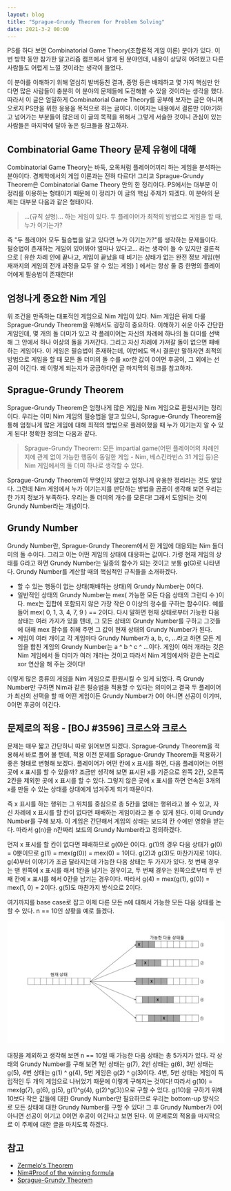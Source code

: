 ```yaml
---
layout: blog
title: "Sprague-Grundy Theorem for Problem Solving"
date: 2021-3-2 00:00
---
```


PS를 하다 보면 Combinatorial Game Theory(조합론적 게임 이론) 분야가 있다. 이번 방학 동안 참가한 알고리즘 캠프에서 알게 된 분야인데, 내용이 상당히 어려웠고 다른 사람들도 어렵게 느낄 것이라는 생각이 들었다.

이 분야를 이해하기 위해 열심히 발버둥친 결과, 증명 등은 배제하고 몇 가지 핵심만 안다면 많은 사람들이 충분히 이 분야의 문제들에 도전해볼 수 있을 것이라는 생각을 했다. 따라서 이 글은 엄밀하게 Combinatorial Game Theory를 공부해 보자는 글은 아니며 오로지 PS만을 위한 응용을 목적으로 하는 글이다. 이어지는 내용에서 결론만 이야기하고 넘어가는 부분들이 많은데 이 글의 목적을 위해서 그렇게 서술한 것이니 관심이 있는 사람들은 마지막에 달아 놓은 링크들을 참고하자.

## Combinatorial Game Theory 문제 유형에 대해

Combinatorial Game Theory는 바둑, 오목처럼 플레이어끼리 하는 게임을 분석하는 분야이다. 경제학에서의 게임 이론과는 전혀 다르다! 그리고 Sprague-Grundy Theorem은 Combinatorial Game Theory 안의 한 정리이다. PS에서는 대부분 이 정리를 이용하는 형태이기 때문에 이 정리가 이 글의 핵심 주제가 되겠다. 이 분야의 문제는 대부분 다음과 같은 형태이다.

> ...(규칙 설명)... 하는 게임이 있다. 두 플레이어가 최적의 방법으로 게임을 할 때, 누가 이기는가?

즉 "두 플레이어 모두 필승법을 알고 있다면 누가 이기는가?"를 생각하는 문제들이다. 필승법이 존재하는 게임이 있어봐야 얼마나 있다고... 라는 생각이 들 수 있지만 결론적으로 [ 유한 차례 안에 끝나고, 게임이 끝났을 때 비기는 상태가 없는 완전 정보 게임(현재까지의 게임의 전개 과정을 모두 알 수 있는 게임) ] 에서는 항상 둘 중 한명의 플레이어에게 필승법이 존재한다!

## 엄청나게 중요한 Nim 게임

위 조건을 만족하는 대표적인 게임으로 Nim 게임이 있다. Nim 게임은 뒤에 다룰 Sprague-Grundy Theorem을 위해서도 굉장히 중요하다. 이해하기 쉬운 아주 간단한 게임인데, 몇 개의 돌 더미가 있고 각 플레이어는 자신의 차례에 하나의 돌 더미를 선택해 그 안에서 하나 이상의 돌을 가져간다. 그리고 자신 차례에 가져갈 돌이 없으면 패배하는 게임이다. 이 게임은 필승법이 존재하는데, 이번에도 역시 결론만 말하자면 최적의 방법으로 게임을 할 때 모든 돌 더미의 돌 수를 xor한 값이 0이면 후공이, 그 외에는 선공이 이긴다. 왜 이렇게 되는지가 궁금하다면 글 마지막의 링크를 참고하자.

## Sprague-Grundy Theorem

Sprague-Grundy Theorem은 엄청나게 많은 게임을 Nim 게임으로 환원시키는 정리이다. 우리는 이미 Nim 게임의 필승법을 알고 있으니, Sprague-Grundy Theorem을 통해 엄청나게 많은 게임에 대해 최적의 방법으로 플레이했을 때 누가 이기는지 알 수 있게 된다! 정확한 정의는 다음과 같다.

> Sprague-Grundy Theorem: 모든 impartial game(어떤 플레이어의 차례인지에 관계 없이 가능한 행동이 동일한 게임 - Nim, 베스킨라빈스 31 게임 등)은 Nim 게임에서의 돌 더미 하나로 생각할 수 있다.

Sprague-Grundy Theorem이 무엇인지 알았고 엄청나게 유용한 정리라는 것도 알았다. 그런데 Nim 게임에서 누가 이기는지를 판단하는 방법을 곰곰이 생각해 보면 우리는 한 가지 정보가 부족하다. 우리는 돌 더미의 개수를 모른다! 그래서 도입되는 것이 Grundy Number라는 개념이다.

## Grundy Number

Grundy Number란, Sprague-Grundy Theorem에서 한 게임에 대응되는 Nim 돌더미의 돌 수이다. 그리고 이는 어떤 게임의 상태에 대응하는 값이다. 가령 현재 게임의 상태를 G라고 하면 Grundy Number는 일종의 함수가 되는 것이고 보통 g(G)로 나타낸다. Grundy Number를 계산할 때의 핵심적인 규칙들을 소개하겠다.

* 할 수 있는 행동이 없는 상태(패배하는 상태)의 Grundy Number는 0이다.
* 일반적인 상태의 Grundy Number는 mex( 가능한 모든 다음 상태의 그런디 수 )이다. mex는 집합에 포함되지 않은 가장 작은 0 이상의 정수를 구하는 함수이다. 예를 들어 mex( 0, 1, 3, 4, 7, 9 ) == 2이다. 다시 말하면 현재 상태로부터 가능한 다음 상태는 여러 가지가 있을 텐데, 그 모든 상태의 Grundy Number를 구하고 그것들에 대해 mex 함수를 취해 주면 그 값이 현재 상태의 Grundy Number가 된다.
* 게임이 여러 개이고 각 게임마다 Grundy Number가 a, b, c, ...라고 하면 모든 게임을 합친 게임의 Grundy Number는 a ^ b ^ c ^ ...이다. 게임이 여러 개라는 것은 Nim 게임에서 돌 더미가 여러 개라는 것이고 따라서 Nim 게임에서와 같은 논리로 xor 연산을 해 주는 것이다!

이렇게 많은 종류의 게임을 Nim 게임으로 환원시킬 수 있게 되었다. 즉 Grundy Number만 구하면 Nim과 같은 필승법을 적용할 수 있다는 의미이고 결국 두 플레이어가 최선의 선택을 할 때 어떤 게임이든 Grundy Number가 0이 아니면 선공이 이기며, 0이면 후공이 이긴다.

## 문제로의 적용 - [BOJ #3596] 크로스와 크로스

문제는 매우 짧고 간단하니 따로 읽어보면 되겠다. Sprague-Grundy Theorem을 적용해서 바로 풀어 볼 텐데, 적용 이전 문제를 Sprague-Grundy Theorem을 적용하기 좋은 형태로 변형해 보겠다. 플레이어가 어떤 칸에 x 표시를 하면, 다음 플레이어는 어떤 곳에 x 표시를 할 수 있을까? 조금만 생각해 보면 표시된 x를 기준으로 왼쪽 2칸, 오른쪽 2칸을 제외한 곳에 x 표시를 할 수 있다. 그렇지 않은 곳에 x 표시를 하면 연속된 3개의 x를 만들 수 있는 상태를 상대에게 넘겨주게 되기 때문이다.

즉 x 표시를 하는 행위는 그 위치를 중심으로 총 5칸을 없애는 행위라고 볼 수 있고, 자신 차례에 x 표시를 할 칸이 없다면 패배하는 게임이라고 볼 수 있게 된다. 이제 Grundy Number를 구해 보자. 이 게임은 간단해서 게임의 상태는 보드의 칸 수에만 영향을 받는다. 따라서 g(n)을 n칸짜리 보드의 Grundy Number라고 정의하겠다.

먼저 x 표시를 할 칸이 없다면 패배하므로 g(0)은 0이다. g(1)의 경우 다음 상태가 g(0) = 0뿐이므로 g(1) = mex(g(0)) = mex(0) = 1이다. g(2)과 g(3)도 마찬가지로 1이다. g(4)부터 이야기가 조금 달라지는데 가능한 다음 상태는 두 가지가 있다. 첫 번째 경우는 맨 왼쪽에 x 표시를 해서 1칸을 남기는 경우이고, 두 번째 경우는 왼쪽으로부터 두 번째 칸에 x 표시를 해서 0칸을 남기는 경우이다. 따라서 g(4) = mex(g(1), g(0)) = mex(1, 0) = 2이다. g(5)도 마찬가지 방식으로 2이다.

여기까지를 base case로 잡고 이제 다른 모든 n에 대해서 가능한 모든 다음 상태를 논할 수 있다. n == 10인 상황을 예로 들겠다.

![img_boj3596_1](/images/sprague-grundy-for-ps-1.png)

대칭을 제외하고 생각해 보면 n == 10일 때 가능한 다음 상태는 총 5가지가 있다. 각 상태의 Grundy Number를 구해 보면 1번 상태는 g(7), 2번 상태는 g(6), 3번 상태는 g(5), 4번 상태는 g(1) ^ g(4), 5번 게임은 g(2) ^ g(3)이다. 4번, 5번 상태는 게임이 독립적인 두 개의 게임으로 나뉘었기 때문에 이렇게 구해지는 것이다! 따라서 g(10) = mex(g(7), g(6), g(5), g(1)^g(4), g(2)^g(3))으로 구할 수 있다. g(10)을 구하기 위해 10보다 작은 값들에 대한 Grundy Number만 필요하므로 우리는 bottom-up 방식으로 모든 상태에 대한 Grundy Number를 구할 수 있다! 그 후 Grundy Number가 0이 아니면 선공이 이기고 0이면 후공이 이긴다고 보면 된다. 이 문제로의 적용을 마지막으로 이 주제에 대한 글을 마치도록 하겠다.

## 참고

- [Zermelo's Theorem](https://en.wikipedia.org/wiki/Zermelo%27s_theorem_(game_theory))
- [Nim#Proof of the winning formula](https://en.wikipedia.org/wiki/Nim#Proof_of_the_winning_formula)
- [Sprague-Grundy Theorem](https://en.wikipedia.org/wiki/Sprague%E2%80%93Grundy_theorem)
